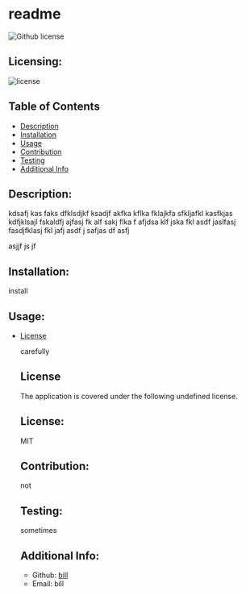 # readme
  ![Github license](https://img.shields.io/badge/license-undefined-blue)

  ## Licensing:
  ![license](https://img.shields.io/badge/license-MIT-blue)


  ## Table of Contents 
  - [Description](#description)
  - [Installation](#installation)
  - [Usage](#usage)
  - [Contribution](#contribution)
  - [Testing](#testing)
  - [Additional Info](#additional-info)

  ## Description:
  kdsafj kas faks dfklsdjkf ksadjf akfka kflka fklajkfa sfkljafkl kasfkjas kdfjklsajl fskaldfj
ajfasj fk alf sakj flka f
afjdsa klf jska fkl asdf jaslfasj
fasdjfklasj fkl jafj
asdf
j safjas
df asfj

asjjf
 js
jf

  ## Installation:
  install

  ## Usage:
  
* [License](#license)

  carefully
  ## License 
  
    The application is covered under the following undefined license.
  ## License:
  MIT

  ## Contribution:
  not

  ## Testing:
  sometimes

  ## Additional Info:
  - Github: [bill](https://github.com/bill)
  - Email: bill